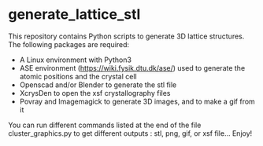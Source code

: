 # generate_lattice_stl


This repository contains Python scripts to generate 3D lattice structures.
The following packages are required:

- A Linux environment with Python3
- ASE environment (https://wiki.fysik.dtu.dk/ase/) used to generate the atomic positions and the crystal cell
- Openscad and/or Blender to generate the stl file
- XcrysDen to open the xsf crystallography files
- Povray and Imagemagick to generate 3D images, and to make a gif from it

You can run different commands listed at the end of the file cluster_graphics.py to get different outputs : stl, png, gif, or xsf file...
Enjoy!
